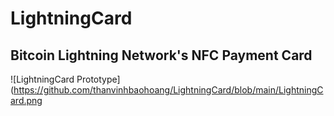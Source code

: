 # LightningCard
## Bitcoin Lightning Network's NFC Payment Card

![LightningCard Prototype](https://github.com/thanvinhbaohoang/LightningCard/blob/main/LightningCard.png
